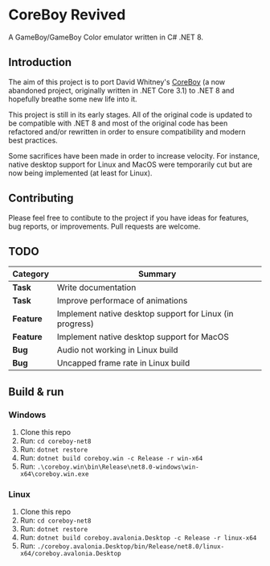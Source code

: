 # CoreBoy Revived

A GameBoy/GameBoy Color emulator written in C# .NET 8.

## Introduction

The aim of this project is to port David Whitney's
[CoreBoy](https://github.com/davidwhitney/CoreBoy) (a now abandoned project,
originally written in .NET Core 3.1) to .NET 8 and hopefully breathe some new
life into it.

This project is still in its early stages. All of the original code is updated
to be compatible with .NET 8 and most of the original code has been refactored
and/or rewritten in order to ensure compatibility and modern best practices.

Some sacrifices have been made in order to increase velocity. For instance,
native desktop support for Linux and MacOS were temporarily cut but are now
being implemented (at least for Linux).

## Contributing

Please feel free to contibute to the project if you have ideas for features,
bug reports, or improvements. Pull requests are welcome.

## TODO

| Category    | Summary                                                  |
| ----------- | -------------------------------------------------------- |
| **Task**    | Write documentation                                      |
| **Task**    | Improve performace of animations                         |
| **Feature** | Implement native desktop support for Linux (in progress) |
| **Feature** | Implement native desktop support for MacOS               |
| **Bug**     | Audio not working in Linux build                         |
| **Bug**     | Uncapped frame rate in Linux build                       |

## Build & run

### Windows

1. Clone this repo
2. Run: `cd coreboy-net8`
3. Run: `dotnet restore`
4. Run: `dotnet build coreboy.win -c Release -r win-x64`
5. Run: `.\coreboy.win\bin\Release\net8.0-windows\win-x64\coreboy.win.exe`

### Linux

1. Clone this repo
2. Run: `cd coreboy-net8`
3. Run: `dotnet restore`
4. Run: `dotnet build coreboy.avalonia.Desktop -c Release -r linux-x64`
5. Run: `./coreboy.avalonia.Desktop/bin/Release/net8.0/linux-x64/coreboy.avalonia.Desktop`
